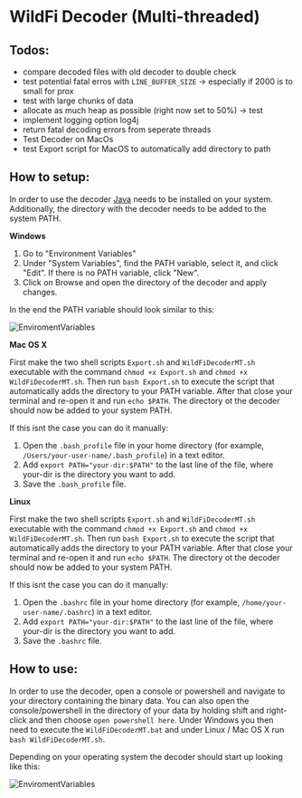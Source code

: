 # WildFi Decoder (Multi-threaded)

## Todos:
- compare decoded files with old decoder to double check
- test potential fatal erros with `LINE_BUFFER_SIZE` -> especially if 2000 is to small for prox
- test with large chunks of data
- allocate as much heap as possible (right now set to 50%) -> test
- implement logging option log4j
- return fatal decoding errors from seperate threads
- Test Decoder on MacOs
- test Export script for MacOS to automatically add directory to path

## How to setup:
In order to use the decoder [Java](https://www.java.com/en/download/manual.jsp) needs to be installed on your system.
Additionally, the directory with the decoder needs to be added to the system PATH. 

**Windows**     
1. Go to "Environment Variables"
2. Under "System Variables", find the PATH variable, select it, and click "Edit". If there is no PATH variable, click "New".
3. Click on Browse and open the directory of the decoder and apply changes.

In the end the PATH variable should look similar to this:

![EnviromentVariables](/Decoder/WildFiDecoderMultiThreaded/pictures/EnvVar.png?raw=true)

**Mac OS X**

First make the two shell scripts `Export.sh` and `WildFiDecoderMT.sh` executable with the command `chmod +x Export.sh` and `chmod +x WildFiDecoderMT.sh`. 
Then run `bash Export.sh` to execute the script that automatically adds the directory to your PATH variable. After that close your terminal and re-open it and run `echo $PATH`. The directory ot the decoder should now be added to your system PATH.

If this isnt the case you can do it manually:
1. Open the `.bash_profile` file in your home directory (for example, `/Users/your-user-name/.bash_profile`) in a text editor.
2. Add `export PATH="your-dir:$PATH"` to the last line of the file, where your-dir is the directory you want to add.
3. Save the `.bash_profile` file.

**Linux**

First make the two shell scripts `Export.sh` and `WildFiDecoderMT.sh` executable with the command `chmod +x Export.sh` and `chmod +x WildFiDecoderMT.sh`. 
Then run `bash Export.sh` to execute the script that automatically adds the directory to your PATH variable. After that close your terminal and re-open it and run `echo $PATH`. The directory ot the decoder should now be added to your system PATH.

If this isnt the case you can do it manually:
1. Open the `.bashrc` file in your home directory (for example, `/home/your-user-name/.bashrc`) in a text editor.
2. Add `export PATH="your-dir:$PATH"` to the last line of the file, where your-dir is the directory you want to add.
3. Save the `.bashrc` file.

## How to use:
In order to use the decoder, open a console or powershell and navigate to your directory containing the binary data.
You can also open the console/powershell in the directory of your data by holding shift and right-click and then choose `open powershell here`.
Under Windows you then need to execute the `WildFiDecoderMT.bat` and under Linux / Mac OS X run `bash WildFiDecoderMT.sh`.

Depending on your operating system the decoder should start up looking like this:

![EnviromentVariables](/Decoder/WildFiDecoderMultiThreaded/pictures/PowerShell.png?raw=true)